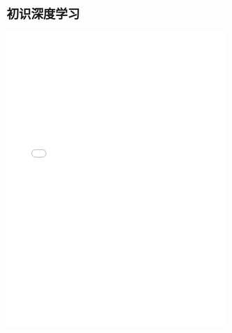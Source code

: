 # 初识深度学习

<iframe src="//player.bilibili.com/player.html?aid=73200294&cid=125204215&page=1" scrolling="no" border="0" frameborder="no" framespacing="0" allowfullscreen="true" style="max-height: 680px; height: 55vh; width: 100%;">
视频正在加载中，请稍等...
</iframe>
